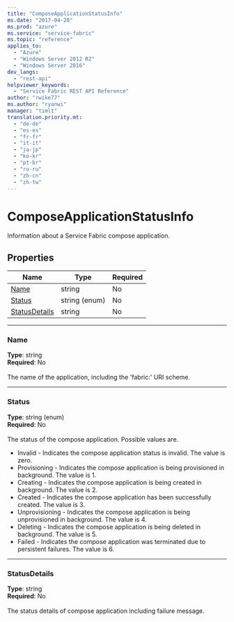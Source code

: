 ```yaml
---
title: "ComposeApplicationStatusInfo"
ms.date: "2017-04-28"
ms.prod: "azure"
ms.service: "service-fabric"
ms.topic: "reference"
applies_to: 
  - "Azure"
  - "Windows Server 2012 R2"
  - "Windows Server 2016"
dev_langs: 
  - "rest-api"
helpviewer_keywords: 
  - "Service Fabric REST API Reference"
author: "rwike77"
ms.author: "ryanwi"
manager: "timlt"
translation.priority.mt: 
  - "de-de"
  - "es-es"
  - "fr-fr"
  - "it-it"
  - "ja-jp"
  - "ko-kr"
  - "pt-br"
  - "ru-ru"
  - "zh-cn"
  - "zh-tw"
---
```

# ComposeApplicationStatusInfo

Information about a Service Fabric compose application.

## Properties
| Name | Type | Required |
| --- | --- | --- |
| [Name](#name) | string | No |
| [Status](#status) | string (enum) | No |
| [StatusDetails](#statusdetails) | string | No |

____
### Name
__Type__: string <br/>
__Required__: No<br/>
<br/>
The name of the application, including the 'fabric:' URI scheme.

____
### Status
__Type__: string (enum) <br/>
__Required__: No<br/>
<br/>
The status of the compose application. Possible values are.

- Invalid - Indicates the compose application status is invalid. The value is zero.
- Provisioning - Indicates the compose application is being provisioned in background. The value is 1.
- Creating - Indicates the compose application is being created in background. The value is 2.
- Created - Indicates the compose application has been successfully created. The value is 3.
- Unprovisioning - Indicates the compose application is being unprovisioned in background. The value is 4.
- Deleting - Indicates the compose application is being deleted in background. The value is 5.
- Failed - Indicates the compose application was terminated due to persistent failures. The value is 6.


____
### StatusDetails
__Type__: string <br/>
__Required__: No<br/>
<br/>
The status details of compose application including failure message.

